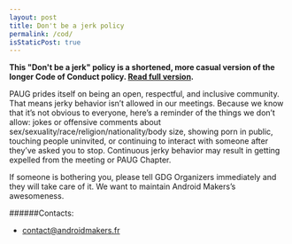 ```yaml
---
layout: post
title: Don't be a jerk policy
permalink: /cod/
isStaticPost: true
---
```


__This "Don't be a jerk" policy is a shortened, more casual version of the longer Code of Conduct policy. [Read full version](http://meta.wikimedia.org/wiki/Don%27t_be_a_dick).__


PAUG prides itself on being an open, respectful, and inclusive community. That means jerky behavior isn’t allowed in our meetings. Because we know that it’s not obvious to everyone, here’s a reminder of the things we don’t allow: jokes or offensive comments about sex/sexuality/race/religion/nationality/body size, showing porn in public, touching people uninvited, or continuing to interact with someone after they’ve asked you to stop. Continuous jerky behavior may result in getting expelled from the meeting or PAUG Chapter.

If someone is bothering you, please tell GDG Organizers immediately and they will take care of it. We want to maintain Android Makers’s awesomeness.


######Contacts:

- [contact@androidmakers.fr](mailto:contact@androidmakers.fr)

<img class="img-responsive feature-image" src="{{ site.baseurl }}/img/posts/cod.jpg" style="display:none">
